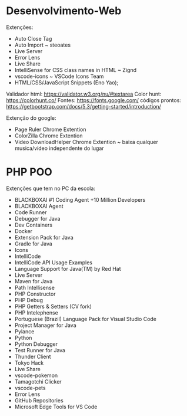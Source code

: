 # Desenvolvimento-Web
Extenções:

- Auto Close Tag
- Auto Import ~ steoates
- Live Server
- Error Lens
- Live Share
- IntelliSense for CSS class names in HTML ~ Zignd
- vscode-icons ~ VSCode Icons Team
- HTML/CSS/JavaScript Snippets (Eno Yao);

Validador html: https://validator.w3.org/nu/#textarea Color hunt: https://colorhunt.co/ Fontes: https://fonts.google.com/ códigos prontos: https://getbootstrap.com/docs/5.3/getting-started/introduction/

Extenção do google:

- Page Ruler Chrome Extention
- ColorZilla Chrome Extention
- Video DownloadHelper Chrome Extention ~ baixa qualquer musica/vídeo independente do lugar

# PHP POO

Extenções que tem no PC da escola:

- BLACKBOXAI #1 Coding Agent +10 Million Developers
- BLACKBOXAI Agent
- Code Runner
- Debugger for Java
- Dev Containers
- Docker
- Extension Pack for Java
- Gradle for Java
- Icons
- IntelliCode
- IntelliCode API Usage Examples
- Language Support for Java(TM) by Red Hat
- Live Server
- Maven for Java
- Path Intellisense
- PHP Constructor
- PHP Debug
- PHP Getters & Setters (CV fork)
- PHP Intelephense
- Portuguese (Brazil) Language Pack for Visual Studio Code
- Project Manager for Java
- Pylance
- Python
- Python Debugger
- Test Runner for Java
- Thunder Client
- Tokyo Hack
- Live Share
- vscode-pokemon
- Tamagotchi Clicker
- vscode-pets
- Error Lens
- GitHub Repositories
- Microsoft Edge Tools for VS Code
